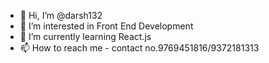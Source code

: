 - 👋 Hi, I’m @darsh132
- 👀 I’m interested in Front End Development
- 🌱 I’m currently learning React.js
- 📫 How to reach me - contact no.9769451816/9372181313

<!---
darsh132/darsh132 is a ✨ special ✨ repository because its `README.md` (this file) appears on your GitHub profile.
You can click the Preview link to take a look at your changes.
--->
